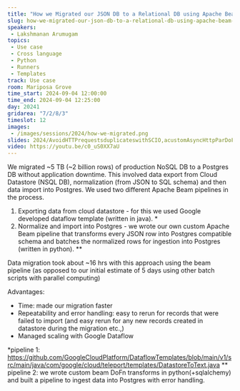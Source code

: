 ```yaml
---
title: "How we Migrated our JSON DB to a Relational DB using Apache Beam / Dataflow"
slug: how-we-migrated-our-json-db-to-a-relational-db-using-apache-beam-dataflow
speakers:
 - Lakshmanan Arumugam
topics:
 - Use case
 - Cross language
 - Python
 - Runners
 - Templates
track: Use case
room: Mariposa Grove
time_start: 2024-09-04 12:00:00
time_end: 2024-09-04 12:25:00
day: 20241
gridarea: "7/2/8/3"
timeslot: 12
images:
 - /images/sessions/2024/how-we-migrated.png
slides: 2024/AvoidHTTPrequestsduplicateswithSCIO,acustomAsyncHttpParDoFnandStateandTimers.pdf
video: https://youtu.be/c0_uS0XX7aU
---
```


We migrated ~5 TB (~2 billion rows) of production NoSQL DB to a Postgres DB without application downtime. This involved data export from Cloud Datastore (NSQL DB), normalization (from JSON to SQL schema) and then data import into Postgres. We used two different Apache Beam pipelines in the process.

1) Exporting data from cloud datastore - for this we used Google developed dataflow template (written in java). *
2) Normalize and import into Postgres - we wrote our own custom Apache Beam pipeline that transforms every JSON row into Postgres compatible schema and batches the normalized rows for ingestion into Postgres (written in python). **

Data migration took about ~16 hrs with this approach using the beam pipeline (as opposed to our initial estimate of 5 days using other batch scripts with parallel computing) 

Advantages: 
- Time: made our migration faster 
- Repeatability and error handling: easy to rerun for records that were failed to import (and easy rerun for any new records created in datastore during the migration etc.,) 
- Managed scaling with Google Dataflow 

*pipeline 1: https://github.com/GoogleCloudPlatform/DataflowTemplates/blob/main/v1/src/main/java/com/google/cloud/teleport/templates/DatastoreToText.java 
** pipeline 2: we wrote custom beam DoFn transforms in python(+sqlalchemy) and built a pipeline to ingest data into Postgres with error handling.